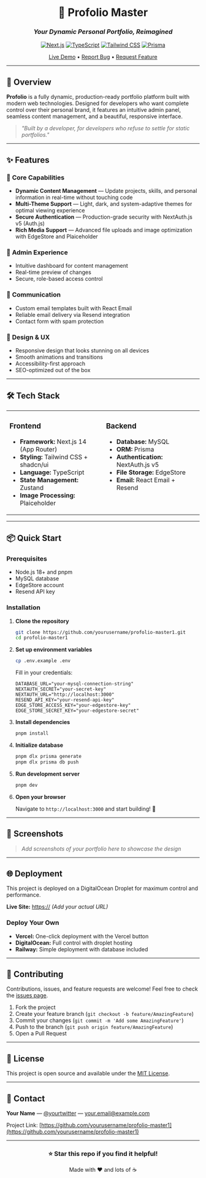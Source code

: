 <div align="center">

# 🎨 Profolio Master

### *Your Dynamic Personal Portfolio, Reimagined*

[![Next.js](https://img.shields.io/badge/Next.js-14-black?style=for-the-badge&logo=next.js)](https://nextjs.org/)
[![TypeScript](https://img.shields.io/badge/TypeScript-blue?style=for-the-badge&logo=typescript&logoColor=white)](https://www.typescriptlang.org/)
[![Tailwind CSS](https://img.shields.io/badge/Tailwind-38B2AC?style=for-the-badge&logo=tailwind-css&logoColor=white)](https://tailwindcss.com/)
[![Prisma](https://img.shields.io/badge/Prisma-2D3748?style=for-the-badge&logo=prisma&logoColor=white)](https://www.prisma.io/)

[Live Demo](https://) • [Report Bug](#) • [Request Feature](#)

</div>

---

## 🚀 Overview

**Profolio** is a fully dynamic, production-ready portfolio platform built with modern web technologies. Designed for developers who want complete control over their personal brand, it features an intuitive admin panel, seamless content management, and a beautiful, responsive interface.

> *"Built by a developer, for developers who refuse to settle for static portfolios."*

---

## ✨ Features

### 🎯 **Core Capabilities**
- **Dynamic Content Management** — Update projects, skills, and personal information in real-time without touching code
- **Multi-Theme Support** — Light, dark, and system-adaptive themes for optimal viewing experience
- **Secure Authentication** — Production-grade security with NextAuth.js v5 (Auth.js)
- **Rich Media Support** — Advanced file uploads and image optimization with EdgeStore and Plaiceholder

### 🔐 **Admin Experience**
- Intuitive dashboard for content management
- Real-time preview of changes
- Secure, role-based access control

### 📧 **Communication**
- Custom email templates built with React Email
- Reliable email delivery via Resend integration
- Contact form with spam protection

### 🎨 **Design & UX**
- Responsive design that looks stunning on all devices
- Smooth animations and transitions
- Accessibility-first approach
- SEO-optimized out of the box

---

## 🛠️ Tech Stack

<table>
<tr>
<td valign="top" width="50%">

### Frontend
- **Framework:** Next.js 14 (App Router)
- **Styling:** Tailwind CSS + shadcn/ui
- **Language:** TypeScript
- **State Management:** Zustand
- **Image Processing:** Plaiceholder

</td>
<td valign="top" width="50%">

### Backend
- **Database:** MySQL
- **ORM:** Prisma
- **Authentication:** NextAuth.js v5
- **File Storage:** EdgeStore
- **Email:** React Email + Resend

</td>
</tr>
</table>

---

## 📦 Quick Start

### Prerequisites
- Node.js 18+ and pnpm
- MySQL database
- EdgeStore account
- Resend API key

### Installation

1. **Clone the repository**
   ```bash
   git clone https://github.com/yourusername/profolio-master1.git
   cd profolio-master1
   ```

2. **Set up environment variables**
   ```bash
   cp .env.example .env
   ```
   
   Fill in your credentials:
   ```env
   DATABASE_URL="your-mysql-connection-string"
   NEXTAUTH_SECRET="your-secret-key"
   NEXTAUTH_URL="http://localhost:3000"
   RESEND_API_KEY="your-resend-api-key"
   EDGE_STORE_ACCESS_KEY="your-edgestore-key"
   EDGE_STORE_SECRET_KEY="your-edgestore-secret"
   ```

3. **Install dependencies**
   ```bash
   pnpm install
   ```

4. **Initialize database**
   ```bash
   pnpm dlx prisma generate
   pnpm dlx prisma db push
   ```

5. **Run development server**
   ```bash
   pnpm dev
   ```

6. **Open your browser**
   
   Navigate to `http://localhost:3000` and start building! 🎉

---

## 📸 Screenshots

> *Add screenshots of your portfolio here to showcase the design*

---

## 🌐 Deployment

This project is deployed on a DigitalOcean Droplet for maximum control and performance.

**Live Site:** [https://](#) *(Add your actual URL)*

### Deploy Your Own
- **Vercel:** One-click deployment with the Vercel button
- **DigitalOcean:** Full control with droplet hosting
- **Railway:** Simple deployment with database included

---

## 🤝 Contributing

Contributions, issues, and feature requests are welcome! Feel free to check the [issues page](#).

1. Fork the project
2. Create your feature branch (`git checkout -b feature/AmazingFeature`)
3. Commit your changes (`git commit -m 'Add some AmazingFeature'`)
4. Push to the branch (`git push origin feature/AmazingFeature`)
5. Open a Pull Request

---

## 📝 License

This project is open source and available under the [MIT License](LICENSE).

---

## 💬 Contact

**Your Name** — [@yourtwitter](#) — your.email@example.com

Project Link: [https://github.com/yourusername/profolio-master1](https://github.com/yourusername/profolio-master1)

---

<div align="center">

### ⭐ Star this repo if you find it helpful!

Made with ❤️ and lots of ☕

</div>
